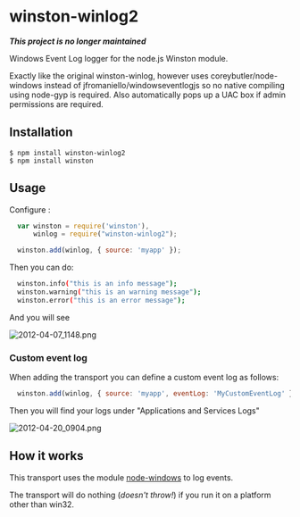 # winston-winlog2

***This project is no longer maintained***

Windows Event Log logger for the node.js Winston module.

Exactly like the original winston-winlog, however uses coreybutler/node-windows instead of jfromaniello/windowseventlogjs so no native compiling using node-gyp is required. Also automatically pops up a UAC box if admin permissions are required.

## Installation

    $ npm install winston-winlog2
    $ npm install winston


## Usage

Configure :

```js
  var winston = require('winston'),
      winlog = require("winston-winlog2");

  winston.add(winlog, { source: 'myapp' });
```

Then you can do:

```bash
  winston.info("this is an info message");
  winston.warning("this is an warning message");
  winston.error("this is an error message");
```

And you will see

![2012-04-07_1148.png](http://joseoncodecom.ipage.com/wp-content/uploads/images/2012-04-07_1148.png)

### Custom event log

When adding the transport you can define a custom event log as follows:

```js
  winston.add(winlog, { source: 'myapp', eventLog: 'MyCustomEventLog' });
```

Then you will find your logs under "Applications and Services Logs"

![2012-04-20_0904.png](http://joseoncodecom.ipage.com/wp-content/uploads/images/2012-04-20_0904.png)

## How it works

This transport uses the module [node-windows](https://github.com/coreybutler/node-windows) to log events. 

The transport will do nothing (*doesn't throw!*) if you run it on a platform other than win32.
